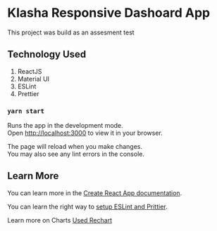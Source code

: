# Klasha Responsive Dashoard App

This project was build as an assesment test

## Technology Used

1. ReactJS
2. Material UI
3. ESLint
4. Prettier

### `yarn start`

Runs the app in the development mode.\
Open [http://localhost:3000](http://localhost:3000) to view it in your browser.

The page will reload when you make changes.\
You may also see any lint errors in the console.

## Learn More

You can learn more in the [Create React App documentation](https://facebook.github.io/create-react-app/docs/getting-started).

You can learn the right way to [setup ESLint and Prittier](https://dev.to/knowankit/setup-eslint-and-prettier-in-react-app-357b).

Learn more on Charts [Used Rechart](https://www.tutorialspoint.com/how-to-create-an-area-chart-using-recharts-in-reactjs)
